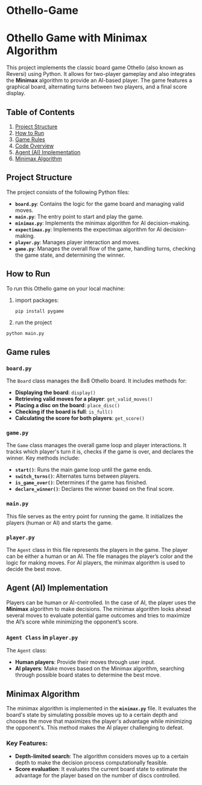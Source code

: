 # Othello-Game
# Othello Game with Minimax Algorithm

This project implements the classic board game Othello (also known as Reversi) using Python. It allows for two-player gameplay and also integrates the **Minimax** algorithm to provide an AI-based player. The game features a graphical board, alternating turns between two players, and a final score display.

## Table of Contents
1. [Project Structure](#project-structure)
2. [How to Run](#how-to-run)
3. [Game Rules](#game-rules)
4. [Code Overview](#code-overview)
5. [Agent (AI) Implementation](#agent-ai-implementation)
6. [Minimax Algorithm](#minimax-algorithm)

## Project Structure

The project consists of the following Python files:

- **`board.py`**: Contains the logic for the game board and managing valid moves.
- **`main.py`**: The entry point to start and play the game.
- **`minimax.py`**: Implements the minimax algorithm for AI decision-making.
- **`expectimax.py`**: Implements the expectimax algorithm for AI decision-making.
- **`player.py`**: Manages player interaction and moves.
- **`game.py`**: Manages the overall flow of the game, handling turns, checking the game state, and determining the winner.

## How to Run

To run this Othello game on your local machine:

1. import packages:
   ```bash
   pip install pygame
   ```
2. run the project
  ```
  python main.py
```
   


## Game rules

### `board.py`

The `Board` class manages the 8x8 Othello board. It includes methods for:

- **Displaying the board**: `display()`
- **Retrieving valid moves for a player**: `get_valid_moves()`
- **Placing a disc on the board**: `place_disc()`
- **Checking if the board is full**: `is_full()`
- **Calculating the score for both players**: `get_score()`

### `game.py`

The `Game` class manages the overall game loop and player interactions. It tracks which player's turn it is, checks if the game is over, and declares the winner. Key methods include:

- **`start()`**: Runs the main game loop until the game ends.
- **`switch_turns()`**: Alternates turns between players.
- **`is_game_over()`**: Determines if the game has finished.
- **`declare_winner()`**: Declares the winner based on the final score.

### `main.py`

This file serves as the entry point for running the game. It initializes the players (human or AI) and starts the game.

### `player.py`

The `Agent` class in this file represents the players in the game. The player can be either a human or an AI. The file manages the player’s color and the logic for making moves. For AI players, the minimax algorithm is used to decide the best move.

## Agent (AI) Implementation

Players can be human or AI-controlled. In the case of AI, the player uses the **Minimax** algorithm to make decisions. The minimax algorithm looks ahead several moves to evaluate potential game outcomes and tries to maximize the AI’s score while minimizing the opponent’s score.

### `Agent Class` in `player.py`

The `Agent` class:

- **Human players**: Provide their moves through user input.
- **AI players**: Make moves based on the Minimax algorithm, searching through possible board states to determine the best move.

## Minimax Algorithm

The minimax algorithm is implemented in the **`minimax.py`** file. It evaluates the board's state by simulating possible moves up to a certain depth and chooses the move that maximizes the player's advantage while minimizing the opponent's. This method makes the AI player challenging to defeat.

### Key Features:

- **Depth-limited search**: The algorithm considers moves up to a certain depth to make the decision process computationally feasible.
- **Score evaluation**: It evaluates the current board state to estimate the advantage for the player based on the number of discs controlled.
